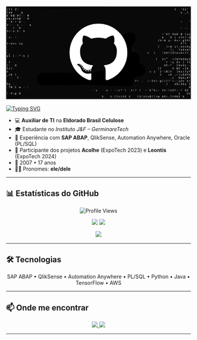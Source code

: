 <!-- Banner -->
<p align="center">
  <img src="https://raw.githubusercontent.com/neifejunior/neifejunior/main/capa.png" alt="Banner" />
</p>


<!-- Nome animado -->
<p align="left">
  <a href="https://github.com/neifejunior">
    <img src="https://readme-typing-svg.herokuapp.com?font=Fira+Code&weight=600&size=22&pause=500&color=000080&center=false&vCenter=true&width=300&lines=Sou+Neife+Junior+:);Seja+bem-vindo!" alt="Typing SVG" />
  </a>
</p>


- 💻 **Auxiliar de TI** na **Eldorado Brasil Celulose**  
- 🎓 Estudante no *Instituto J&F – GerminareTech*  
- 🚀 Experiência com **SAP ABAP**, QlikSense, Automation Anywhere, Oracle (PL/SQL)  
- 📱 Participante dos projetos **Acolhe** (ExpoTech 2023) e **Leontis** (ExpoTech 2024)  
- 🎂 2007 • 17 anos  
- 🙋‍♂️ Pronomes: **ele/dele**  

---

## 📊 Estatísticas do GitHub  

<p align="center">
  <!-- Views -->
  <img src="https://komarev.com/ghpvc/?username=neifejunior&style=for-the-badge&color=blue" alt="Profile Views" />
</p>

<p align="center">
  <!-- Stats -->
  <img src="https://github-readme-stats.vercel.app/api?username=neifejunior&show_icons=true&theme=radical&hide_border=true" height="180em"/>
  <img src="https://github-readme-stats.vercel.app/api/top-langs/?username=neifejunior&layout=compact&theme=radical&hide_border=true" height="180em"/>
</p>

<p align="center">
  <!-- Streak -->
  <img src="https://github-readme-streak-stats.herokuapp.com/?user=neifejunior&theme=radical&hide_border=true" height="180em"/>
</p>

---

## 🛠 Tecnologias

<p align="center">
  SAP ABAP • QlikSense • Automation Anywhere • PL/SQL • Python • Java • TensorFlow • AWS
</p>

---

## 📫 Onde me encontrar

<p align="center">
  <a href="https://www.linkedin.com/in/neife-junior-323158276/" target="_blank">
    <img src="https://img.shields.io/badge/LinkedIn-0A66C2?style=for-the-badge&logo=linkedin&logoColor=white" />
  </a>
  <a href="mailto:neifejunior@gmail.com">
    <img src="https://img.shields.io/badge/Email-D14836?style=for-the-badge&logo=gmail&logoColor=white" />
  </a>
</p>

---
